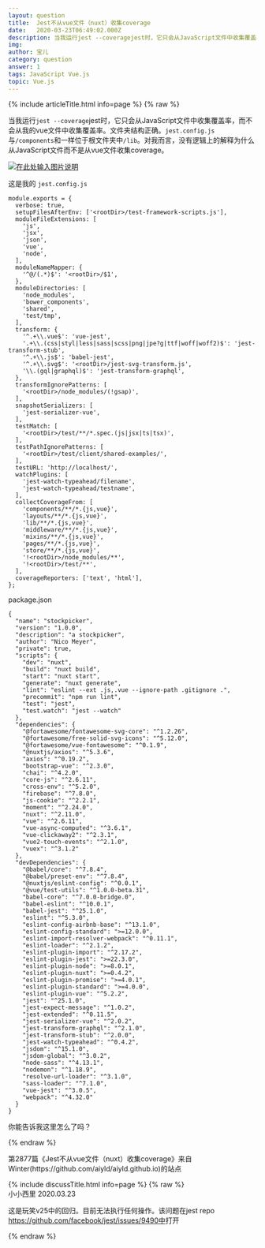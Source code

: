 ```yaml
---
layout: question
title:  Jest不从vue文件（nuxt）收集coverage
date:   2020-03-23T06:49:02.000Z
description: 当我运行jest --coveragejest时，它只会从JavaScript文件中收集覆盖率，而不会从我的vue文件中收集覆盖率。文件夹结构正确。jes...
img: 
author: 宝儿
category: question
answer: 1
tags: JavaScript Vue.js
topic: Vue.js
---
```

<div class="article-root">
  <div class="article">
    {% include articleTitle.html info=page %}
    {% raw %}
    <div class="article-content"><p><font style="vertical-align: inherit;"><font style="vertical-align: inherit;">当我运行</font></font><code>jest --coverage</code><font style="vertical-align: inherit;"><font style="vertical-align: inherit;">jest时，它只会从JavaScript文件中收集覆盖率，而不会从我的vue文件中收集覆盖率。</font><font style="vertical-align: inherit;">文件夹结构正确。</font></font><code>jest.config.js</code><font style="vertical-align: inherit;"><font style="vertical-align: inherit;">与</font></font><code>/components</code><font style="vertical-align: inherit;"><font style="vertical-align: inherit;">和</font><font style="vertical-align: inherit;">一样位于根文件夹中</font></font><code>/lib</code><font style="vertical-align: inherit;"><font style="vertical-align: inherit;">。</font><font style="vertical-align: inherit;">对我而言，没有逻辑上的解释为什么从JavaScript文件而不是从vue文件收集coverage。</font></font></p>

<p><a href="https://www.samyoc.com//uploads/users/24025/images/thumbnails/1584946142783.png" data-src="https://www.samyoc.com//uploads/users/24025/images/1584946142783.png" rel="nofollow noreferrer"><img src="https://i.stack.imgur.com/Ab3D7.png" alt="在此处输入图片说明"></a></p>

<p><font style="vertical-align: inherit;"><font style="vertical-align: inherit;">这是我的 </font></font><code>jest.config.js</code></p>

<pre><code>module.exports = {<font></font>
  verbose: true,<font></font>
  setupFilesAfterEnv: ['&lt;rootDir&gt;/test-framework-scripts.js'],<font></font>
  moduleFileExtensions: [<font></font>
    'js',<font></font>
    'jsx',<font></font>
    'json',<font></font>
    'vue',<font></font>
    'node',<font></font>
  ],<font></font>
  moduleNameMapper: {<font></font>
    '^@/(.*)$': '&lt;rootDir&gt;/$1',<font></font>
  },<font></font>
  moduleDirectories: [<font></font>
    'node_modules',<font></font>
    'bower_components',<font></font>
    'shared',<font></font>
    'test/tmp',<font></font>
  ],<font></font>
  transform: {<font></font>
    '^.+\\.vue$': 'vue-jest',<font></font>
    '.+\\.(css|styl|less|sass|scss|png|jpe?g|ttf|woff|woff2)$': 'jest-transform-stub',<font></font>
    '^.+\\.js$': 'babel-jest',<font></font>
    '^.+\\.svg$': '&lt;rootDir&gt;/jest-svg-transform.js',<font></font>
    '\\.(gql|graphql)$': 'jest-transform-graphql',<font></font>
  },<font></font>
  transformIgnorePatterns: [<font></font>
    '&lt;rootDir&gt;/node_modules/(!gsap)',<font></font>
  ],<font></font>
  snapshotSerializers: [<font></font>
    'jest-serializer-vue',<font></font>
  ],<font></font>
  testMatch: [<font></font>
    '&lt;rootDir&gt;/test/**/*.spec.(js|jsx|ts|tsx)',<font></font>
  ],<font></font>
  testPathIgnorePatterns: [<font></font>
    '&lt;rootDir&gt;/test/client/shared-examples/',<font></font>
  ],<font></font>
  testURL: 'http://localhost/',<font></font>
  watchPlugins: [<font></font>
    'jest-watch-typeahead/filename',<font></font>
    'jest-watch-typeahead/testname',<font></font>
  ],<font></font>
  collectCoverageFrom: [<font></font>
    'components/**/*.{js,vue}',<font></font>
    'layouts/**/*.{js,vue}',<font></font>
    'lib/**/*.{js,vue}',<font></font>
    'middleware/**/*.{js,vue}',<font></font>
    'mixins/**/*.{js,vue}',<font></font>
    'pages/**/*.{js,vue}',<font></font>
    'store/**/*.{js,vue}',<font></font>
    '!&lt;rootDir&gt;/node_modules/**',<font></font>
    '!&lt;rootDir&gt;/test/**',<font></font>
  ],<font></font>
  coverageReporters: ['text', 'html'],<font></font>
};<font></font>
</code></pre>

<p><font style="vertical-align: inherit;"><font style="vertical-align: inherit;">package.json</font></font></p>

<pre><code>{<font></font>
  "name": "stockpicker",<font></font>
  "version": "1.0.0",<font></font>
  "description": "a stockpicker",<font></font>
  "author": "Nico Meyer",<font></font>
  "private": true,<font></font>
  "scripts": {<font></font>
    "dev": "nuxt",<font></font>
    "build": "nuxt build",<font></font>
    "start": "nuxt start",<font></font>
    "generate": "nuxt generate",<font></font>
    "lint": "eslint --ext .js,.vue --ignore-path .gitignore .",<font></font>
    "precommit": "npm run lint",<font></font>
    "test": "jest",<font></font>
    "test.watch": "jest --watch"<font></font>
  },<font></font>
  "dependencies": {<font></font>
    "@fortawesome/fontawesome-svg-core": "^1.2.26",<font></font>
    "@fortawesome/free-solid-svg-icons": "^5.12.0",<font></font>
    "@fortawesome/vue-fontawesome": "^0.1.9",<font></font>
    "@nuxtjs/axios": "^5.3.6",<font></font>
    "axios": "^0.19.2",<font></font>
    "bootstrap-vue": "^2.3.0",<font></font>
    "chai": "^4.2.0",<font></font>
    "core-js": "^2.6.11",<font></font>
    "cross-env": "^5.2.0",<font></font>
    "firebase": "^7.8.0",<font></font>
    "js-cookie": "^2.2.1",<font></font>
    "moment": "^2.24.0",<font></font>
    "nuxt": "^2.11.0",<font></font>
    "vue": "^2.6.11",<font></font>
    "vue-async-computed": "^3.6.1",<font></font>
    "vue-clickaway2": "^2.3.1",<font></font>
    "vue2-touch-events": "^2.1.0",<font></font>
    "vuex": "^3.1.2"<font></font>
  },<font></font>
  "devDependencies": {<font></font>
    "@babel/core": "^7.8.4",<font></font>
    "@babel/preset-env": "^7.8.4",<font></font>
    "@nuxtjs/eslint-config": "^0.0.1",<font></font>
    "@vue/test-utils": "^1.0.0-beta.31",<font></font>
    "babel-core": "^7.0.0-bridge.0",<font></font>
    "babel-eslint": "^10.0.1",<font></font>
    "babel-jest": "^25.1.0",<font></font>
    "eslint": "^5.3.0",<font></font>
    "eslint-config-airbnb-base": "^13.1.0",<font></font>
    "eslint-config-standard": "&gt;=12.0.0",<font></font>
    "eslint-import-resolver-webpack": "^0.11.1",<font></font>
    "eslint-loader": "^2.1.2",<font></font>
    "eslint-plugin-import": "^2.17.2",<font></font>
    "eslint-plugin-jest": "&gt;=22.3.0",<font></font>
    "eslint-plugin-node": "&gt;=8.0.1",<font></font>
    "eslint-plugin-nuxt": "&gt;=0.4.2",<font></font>
    "eslint-plugin-promise": "&gt;=4.0.1",<font></font>
    "eslint-plugin-standard": "&gt;=4.0.0",<font></font>
    "eslint-plugin-vue": "^5.2.2",<font></font>
    "jest": "^25.1.0",<font></font>
    "jest-expect-message": "^1.0.2",<font></font>
    "jest-extended": "^0.11.5",<font></font>
    "jest-serializer-vue": "^2.0.2",<font></font>
    "jest-transform-graphql": "^2.1.0",<font></font>
    "jest-transform-stub": "^2.0.0",<font></font>
    "jest-watch-typeahead": "^0.4.2",<font></font>
    "jsdom": "^15.1.0",<font></font>
    "jsdom-global": "^3.0.2",<font></font>
    "node-sass": "^4.13.1",<font></font>
    "nodemon": "^1.18.9",<font></font>
    "resolve-url-loader": "^3.1.0",<font></font>
    "sass-loader": "^7.1.0",<font></font>
    "vue-jest": "^3.0.5",<font></font>
    "webpack": "^4.32.0"<font></font>
  }<font></font>
}<font></font>
</code></pre>

<p><font style="vertical-align: inherit;"><font style="vertical-align: inherit;">你能告诉我这里怎么了吗？</font></font></p></div>
    {% endraw %}
  </div>
  <p class="winter_mark">第2877篇《Jest不从vue文件（nuxt）收集coverage》来自Winter(https://github.com/aiyld/aiyld.github.io)的站点</p>
  <div class="discuss-wrapper">
    {% include discussTitle.html info=page %}
    {% raw %}
    <div class="discuss-item">
        <div class="discuss-parent">
          <div class="discuss-meta">
            <span class="discuss-user">小小西里</span>
            <span class="discuss-time">2020.03.23</span>
          </div>
          <div class="discuss-comment"><p><font style="vertical-align: inherit;"><font style="vertical-align: inherit;">这是玩笑v25中的回归。</font><font style="vertical-align: inherit;">目前无法执行任何操作。</font><font style="vertical-align: inherit;">该问题在jest repo </font><a href="https://github.com/facebook/jest/issues/9490" rel="nofollow noreferrer"><font style="vertical-align: inherit;">https://github.com/facebook/jest/issues/9490中</font></a><font style="vertical-align: inherit;">打开</font></font><a href="https://github.com/facebook/jest/issues/9490" rel="nofollow noreferrer"><font style="vertical-align: inherit;"></font></a> </p></div>
        </div></div>
    {% endraw %}
  </div>
<div>
